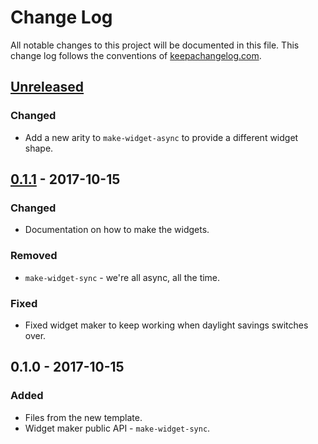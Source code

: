 # Change Log
All notable changes to this project will be documented in this file. This change log follows the conventions of [keepachangelog.com](http://keepachangelog.com/).

## [Unreleased]
### Changed
- Add a new arity to `make-widget-async` to provide a different widget shape.

## [0.1.1] - 2017-10-15
### Changed
- Documentation on how to make the widgets.

### Removed
- `make-widget-sync` - we're all async, all the time.

### Fixed
- Fixed widget maker to keep working when daylight savings switches over.

## 0.1.0 - 2017-10-15
### Added
- Files from the new template.
- Widget maker public API - `make-widget-sync`.

[Unreleased]: https://github.com/your-name/pptfy/compare/0.1.1...HEAD
[0.1.1]: https://github.com/your-name/pptfy/compare/0.1.0...0.1.1
